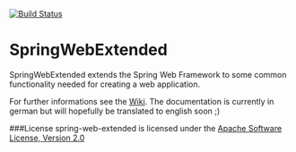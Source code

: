 [![Build Status](https://travis-ci.org/furti/spring-web-extended.svg?branch=master)](https://travis-ci.org/furti/spring-web-extended)

SpringWebExtended
===================

SpringWebExtended extends the Spring Web Framework to some common functionality needed for creating a web application.

For further informations see the [Wiki](https://github.com/furti/spring-web-extended/wiki).
The documentation is currently in german but will hopefully be translated to english soon ;)

###License
spring-web-extended is licensed under the [Apache Software License, Version 2.0](http://www.apache.org/licenses/LICENSE-2.0.txt)
